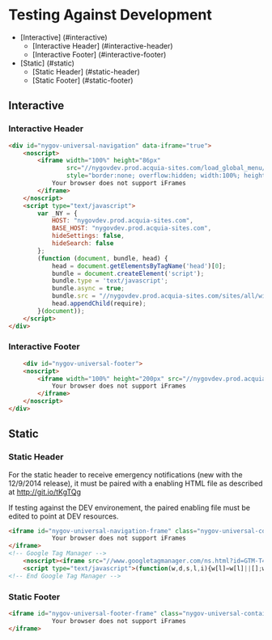 # Testing Against Development

- [Interactive] (#interactive)
  - [Interactive Header] (#interactive-header)
  - [Interactive Footer] (#interactive-footer)
- [Static] (#static)
  - [Static Header] (#static-header)
  - [Static Footer] (#static-footer)

## Interactive

### Interactive Header
```html
<div id="nygov-universal-navigation" data-iframe="true">
    <noscript>
        <iframe width="100%" height="86px"
                src="//nygovdev.prod.acquia-sites.com/load_global_menu/ajax?iframe=true" frameborder="0"
                style="border:none; overflow:hidden; width:100%; height:86px;" scrolling="no">
            Your browser does not support iFrames
        </iframe>
    </noscript>
    <script type="text/javascript">
        var _NY = {
            HOST: "nygovdev.prod.acquia-sites.com",
            BASE_HOST: "nygovdev.prod.acquia-sites.com",
            hideSettings: false,
            hideSearch: false
        };
        (function (document, bundle, head) {
            head = document.getElementsByTagName('head')[0];
            bundle = document.createElement('script');
            bundle.type = 'text/javascript';
            bundle.async = true;
            bundle.src = "//nygovdev.prod.acquia-sites.com/sites/all/widgets/universal-navigation/js/dist/global-nav-bundle.js";
            head.appendChild(require);
        }(document));
    </script>
</div>
```

### Interactive Footer
```html
    <div id="nygov-universal-footer">
    <noscript>
        <iframe width="100%" height="200px" src="//nygovdev.prod.acquia-sites.com/load_global_footer/ajax?iframe=true" frameborder="0" style="border:none; overflow:hidden; width:100%; height:200px;" scrolling="no">
            Your browser does not support iFrames
        </iframe>
    </noscript>
</div>

```

## Static

### Static Header

For the static header to receive emergency notifications (new with the 12/9/2014 release), it must be paired with a enabling HTML file as described at http://git.io/tKgTQg 

If testing against the DEV environement, the paired enabling file must be edited to point at DEV resources.

```html
<iframe id="nygov-universal-navigation-frame" class="nygov-universal-container" width="100%" height="86px" src="//nygovdev.prod.acquia-sites.com/load_global_menu/ajax?iframe=true" data-updated="2014-11-07 08:30" frameborder="0" style="border:none; overflow:hidden; width:100%; height:86px;" scrolling="no">
            Your browser does not support iFrames
</iframe>
<!-- Google Tag Manager -->
    <noscript><iframe src="//www.googletagmanager.com/ns.html?id=GTM-T4FP6H" height="0" width="0" style="display:none;visibility:hidden"></iframe></noscript>
    <script type="text/javascript">(function(w,d,s,l,i){w[l]=w[l]||[];w[l].push({'gtm.start':new Date().getTime(),event:'gtm.js'});var f=d.getElementsByTagName(s)[0];var j=d.createElement(s);var dl=l!='dataLayer'?'&l='+l:'';j.src='//www.googletagmanager.com/gtm.js?id='+i+dl;j.type='text/javascript';j.async=true;f.parentNode.insertBefore(j,f);})(window,document,'script','dataLayer','GTM-T4FP6H');</script>
<!-- End Google Tag Manager -->
```

### Static Footer
```html
<iframe id="nygov-universal-footer-frame" class="nygov-universal-container" width="100%" height="200px" src="//nygovdev.prod.acquia-sites.com/load_global_footer/ajax?iframe=true" data-updated="2014-11-07 08:30" frameborder="0" style="border:none; overflow:hidden; width:100%; height:200px;" scrolling="no">
            Your browser does not support iFrames
</iframe>
```

